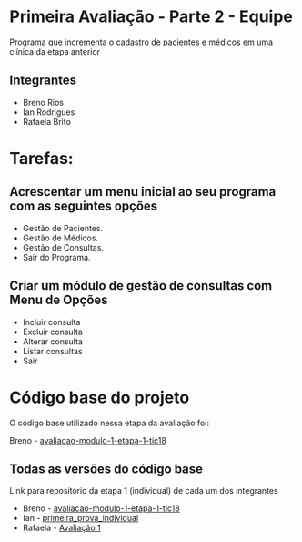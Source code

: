 # Primeira Avaliação - Parte 2 - Equipe

Programa que incrementa o cadastro de pacientes e médicos em uma clínica da etapa anterior

## Integrantes

* Breno Rios
* Ian Rodrigues
* Rafaela Brito

# Tarefas:

## Acrescentar um menu inicial ao seu programa com as seguintes opções

* Gestão de Pacientes.
* Gestão de Médicos.
* Gestão de Consultas.
* Sair do Programa.

## Criar um módulo de gestão de consultas com Menu de Opções

* Incluir consulta
* Excluir consulta
* Alterar consulta
* Listar consultas
* Sair

# Código base do projeto

O código base utilizado nessa etapa da avaliação foi:

Breno - [avaliacao-modulo-1-etapa-1-tic18](https://github.com/brenoriios/avaliacao-modulo-1-etapa-1-tic18)

## Todas as versões do código base

Link para repositório da etapa 1 (individual) de cada um dos integrantes

* Breno - [avaliacao-modulo-1-etapa-1-tic18](https://github.com/brenoriios/avaliacao-modulo-1-etapa-1-tic18)
* Ian - [primeira_prova_individual](https://github.com/IanAlexandrino/primeira_prova_individual)
* Rafaela - [Avaliação 1](https://github.com/rcfbritto/Avalia-o-1)
